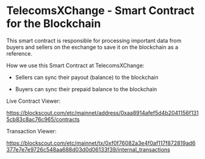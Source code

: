 # TelecomsXChange -  Smart Contract for the Blockchain
This smart contract is responsible for processing important data from buyers and sellers on the exchange to save it on the blockchain as a reference.

How we use this Smart Contract at TelecomsXChange:

- Sellers can sync their payout (balance) to the blockchain

- Buyers can sync their prepaid balance to the blockchain


Live Contract Viewer:

https://blockscout.com/etc/mainnet/address/0xaa8914afef5d4b2041156f1315cb83c8ac76c965/contracts 

Transaction Viewer: 

https://blockscout.com/etc/mainnet/tx/0xf0f76082a3e4f0af117f872819ad6377e7e7e9726c548aa688d03d0d06133f39/internal_transactions








